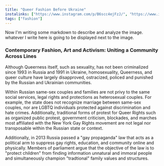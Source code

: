 ```yaml
---
title: "Queer Fashion Before Ukraine"
instalinks: ["https://www.instagram.com/p/B6scc4ejFzJ/", "https://www.instagram.com/p/CLUBQZknOVc/", "https://www.instagram.com/p/CXOqKRFrQMF/", "https://www.instagram.com/p/B6vr2ZQjYJq/", "https://www.instagram.com/p/BYvEqoUAqBc/?hl=en", "https://www.instagram.com/p/B8tjuYzBUZL/"]
tags: ["fashion"]
---
```


Now I'm writing some markdown to describe and analyze the image.  whatever I write here is going to be displayed next to the image.

### Contemporary Fashion, Art and Activism: Uniting a Community Across Lines 
Although Queerness itself, such as sexuality, has not been criminalized since 1993 in Russia and 1991 in Ukraine, homosexuality, Queerness, and queer culture have largely disapproved, ostracized, policed and punished by the Russian and Ukrainian communities. 

Within Russian same-sex couples and families are not privy to the same social services, legal rights and protections as heterosexual couples. For example, the state does not recognize marriage between same-sex couples, nor are LGBTQ individuals protected against discrimination and hate crimes. Additionally, traditional forms of protest for Queer Rights such as organized public protest, government criticism, blockades, and marches most affiliated with the New York Gay Rights movement are not legal nor transposable within the Russian state or context. 

Additionally, in 2013 Russia passed a "gay propaganda" law that acts as a political arm to suppress gay rights, education, and community online and physically. Members of parliament argue that the objective of the law is to "protect children" from finding information unnatural and immoral people and simultaneously champion "tradtional" family values and structures. 